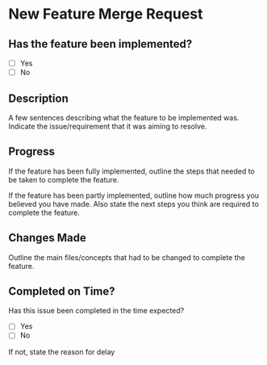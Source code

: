 <h1>New Feature Merge Request</h1>

<h2>Has the feature been implemented?</h2>

* [ ]  Yes
* [ ]  No

<h2>Description</h2>
A few sentences describing what the feature to be implemented was.
Indicate the issue/requirement that it was aiming to resolve.

<h2>Progress</h2>
If the feature has been fully implemented, outline the steps that needed to be taken to complete the feature.

If the feature has been partly implemented, outline how much progress you believed you have made. Also state the next steps you think are required to complete the feature.

<h2>Changes Made</h2>
Outline the main files/concepts that had to be changed to complete the feature.

<h2>Completed on Time?</h2>
Has this issue been completed in the time expected?

* [ ]  Yes
* [ ]  No

If not, state the reason for delay
